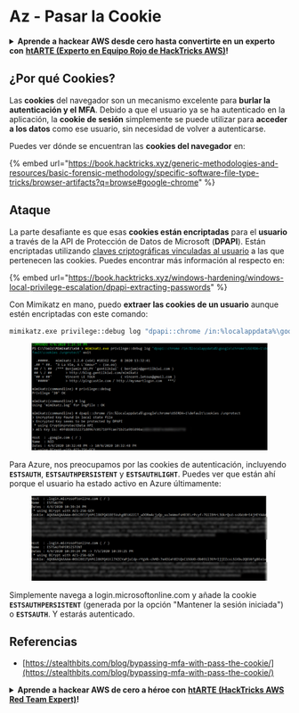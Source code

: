 # Az - Pasar la Cookie

<details>

<summary><strong>Aprende a hackear AWS desde cero hasta convertirte en un experto con</strong> <a href="https://training.hacktricks.xyz/courses/arte"><strong>htARTE (Experto en Equipo Rojo de HackTricks AWS)</strong></a><strong>!</strong></summary>

Otras formas de apoyar a HackTricks:

* Si deseas ver tu **empresa anunciada en HackTricks** o **descargar HackTricks en PDF** Consulta los [**PLANES DE SUSCRIPCIÓN**](https://github.com/sponsors/carlospolop)!
* Obtén la [**merchandising oficial de PEASS & HackTricks**](https://peass.creator-spring.com)
* Descubre [**La Familia PEASS**](https://opensea.io/collection/the-peass-family), nuestra colección exclusiva de [**NFTs**](https://opensea.io/collection/the-peass-family)
* **Únete al** 💬 [**grupo de Discord**](https://discord.gg/hRep4RUj7f) o al [**grupo de telegram**](https://t.me/peass) o **síguenos** en **Twitter** 🐦 [**@hacktricks_live**](https://twitter.com/hacktricks_live)**.**
* **Comparte tus trucos de hacking enviando PRs a los** [**HackTricks**](https://github.com/carlospolop/hacktricks) y [**HackTricks Cloud**](https://github.com/carlospolop/hacktricks-cloud) repositorios de github.

</details>

## ¿Por qué Cookies?

Las **cookies** del navegador son un mecanismo excelente para **burlar la autenticación y el MFA**. Debido a que el usuario ya se ha autenticado en la aplicación, la **cookie de sesión** simplemente se puede utilizar para **acceder a los datos** como ese usuario, sin necesidad de volver a autenticarse.

Puedes ver dónde se encuentran las **cookies del navegador** en:

{% embed url="https://book.hacktricks.xyz/generic-methodologies-and-resources/basic-forensic-methodology/specific-software-file-type-tricks/browser-artifacts?q=browse#google-chrome" %}

## Ataque

La parte desafiante es que esas **cookies están encriptadas** para el **usuario** a través de la API de Protección de Datos de Microsoft (**DPAPI**). Están encriptadas utilizando [claves criptográficas vinculadas al usuario](https://book.hacktricks.xyz/windows-hardening/windows-local-privilege-escalation/dpapi-extracting-passwords) a las que pertenecen las cookies. Puedes encontrar más información al respecto en:

{% embed url="https://book.hacktricks.xyz/windows-hardening/windows-local-privilege-escalation/dpapi-extracting-passwords" %}

Con Mimikatz en mano, puedo **extraer las cookies de un usuario** aunque estén encriptadas con este comando:
```bash
mimikatz.exe privilege::debug log "dpapi::chrome /in:%localappdata%\google\chrome\USERDA~1\default\cookies /unprotect" exit
```
<figure><img src="../../../.gitbook/assets/image (8) (3).png" alt=""><figcaption></figcaption></figure>

Para Azure, nos preocupamos por las cookies de autenticación, incluyendo **`ESTSAUTH`**, **`ESTSAUTHPERSISTENT`** y **`ESTSAUTHLIGHT`**. Puedes ver que están ahí porque el usuario ha estado activo en Azure últimamente:

<figure><img src="../../../.gitbook/assets/image (14) (1).png" alt=""><figcaption></figcaption></figure>

Simplemente navega a login.microsoftonline.com y añade la cookie **`ESTSAUTHPERSISTENT`** (generada por la opción "Mantener la sesión iniciada") o **`ESTSAUTH`**. Y estarás autenticado.

## Referencias

* [https://stealthbits.com/blog/bypassing-mfa-with-pass-the-cookie/](https://stealthbits.com/blog/bypassing-mfa-with-pass-the-cookie/)

<details>

<summary><strong>Aprende a hackear AWS de cero a héroe con</strong> <a href="https://training.hacktricks.xyz/courses/arte"><strong>htARTE (HackTricks AWS Red Team Expert)</strong></a><strong>!</strong></summary>

Otras formas de apoyar a HackTricks:

* Si quieres ver tu **empresa anunciada en HackTricks** o **descargar HackTricks en PDF** ¡Consulta los [**PLANES DE SUSCRIPCIÓN**](https://github.com/sponsors/carlospolop)!
* Obtén [**merchandising oficial de PEASS & HackTricks**](https://peass.creator-spring.com)
* Descubre [**The PEASS Family**](https://opensea.io/collection/the-peass-family), nuestra colección exclusiva de [**NFTs**](https://opensea.io/collection/the-peass-family)
* **Únete al** 💬 [**grupo de Discord**](https://discord.gg/hRep4RUj7f) o al [**grupo de telegram**](https://t.me/peass) o **síguenos** en **Twitter** 🐦 [**@hacktricks_live**](https://twitter.com/hacktricks_live)**.**
* **Comparte tus trucos de hacking enviando PRs a los repositorios de** [**HackTricks**](https://github.com/carlospolop/hacktricks) y [**HackTricks Cloud**](https://github.com/carlospolop/hacktricks-cloud).

</details>
